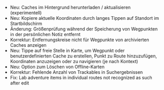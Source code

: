 - Neu: Caches im Hintergrund herunterladen / aktualisieren (experimentell)
- Neu: Kopiere aktuelle Koordinaten durch langes Tippen auf Standort im Startbildschirm
- Änderung: Größenprüfung während der Speicherung von Wegpunkten in der persönlichen Notiz entfernt
- Korrektur: Entfernungskreise nicht für Wegpunkte von archivierten Caches anzeigen
- Neu: Tippe auf freie Stelle in Karte, um Wegpunkt oder benutzerdefinierten Cache zu erstellen, Punkt zu Route hinzuzufügen, Koordinaten anzuzeigen oder zu navigieren (je nach Kontext)
- Neu: Option zum Löschen von Offline-Karten
- Korrektur: Fehlende Anzahl von Trackables in Suchergebnissen
- Fix: Lab adventure items in individual routes not recognized as such after edit
